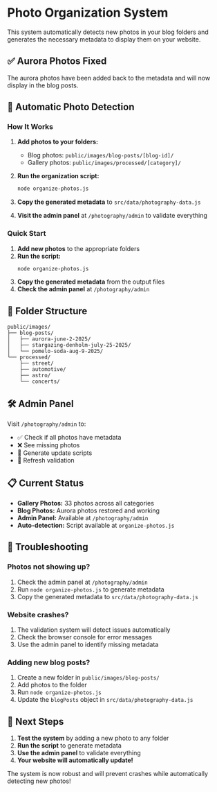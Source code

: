 # Photo Organization System

This system automatically detects new photos in your blog folders and generates the necessary metadata to display them on your website.

## ✅ **Aurora Photos Fixed**

The aurora photos have been added back to the metadata and will now display in the blog posts.

## 🚀 **Automatic Photo Detection**

### How It Works

1. **Add photos to your folders:**
   - Blog photos: `public/images/blog-posts/[blog-id]/`
   - Gallery photos: `public/images/processed/[category]/`

2. **Run the organization script:**
   ```bash
   node organize-photos.js
   ```

3. **Copy the generated metadata** to `src/data/photography-data.js`

4. **Visit the admin panel** at `/photography/admin` to validate everything

### Quick Start

1. **Add new photos** to the appropriate folders
2. **Run the script:**
   ```bash
   node organize-photos.js
   ```
3. **Copy the generated metadata** from the output files
4. **Check the admin panel** at `/photography/admin`

## 📁 **Folder Structure**

```
public/images/
├── blog-posts/
│   ├── aurora-june-2-2025/
│   ├── stargazing-denholm-july-25-2025/
│   └── pomelo-soda-aug-9-2025/
└── processed/
    ├── street/
    ├── automotive/
    ├── astro/
    └── concerts/
```

## 🛠️ **Admin Panel**

Visit `/photography/admin` to:
- ✅ Check if all photos have metadata
- ❌ See missing photos
- 📝 Generate update scripts
- 🔄 Refresh validation

## 📋 **Current Status**

- **Gallery Photos:** 33 photos across all categories
- **Blog Photos:** Aurora photos restored and working
- **Admin Panel:** Available at `/photography/admin`
- **Auto-detection:** Script available at `organize-photos.js`

## 🔧 **Troubleshooting**

### Photos not showing up?
1. Check the admin panel at `/photography/admin`
2. Run `node organize-photos.js` to generate metadata
3. Copy the generated metadata to `src/data/photography-data.js`

### Website crashes?
1. The validation system will detect issues automatically
2. Check the browser console for error messages
3. Use the admin panel to identify missing metadata

### Adding new blog posts?
1. Create a new folder in `public/images/blog-posts/`
2. Add photos to the folder
3. Run `node organize-photos.js`
4. Update the `blogPosts` object in `src/data/photography-data.js`

## 🎯 **Next Steps**

1. **Test the system** by adding a new photo to any folder
2. **Run the script** to generate metadata
3. **Use the admin panel** to validate everything
4. **Your website will automatically update!**

The system is now robust and will prevent crashes while automatically detecting new photos!
